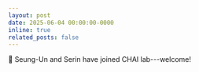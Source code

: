 ```yaml
---
layout: post
date: 2025-06-04 00:00:00-0000
inline: true
related_posts: false
---
```


👋 Seung-Un and Serin have joined CHAI lab---welcome!